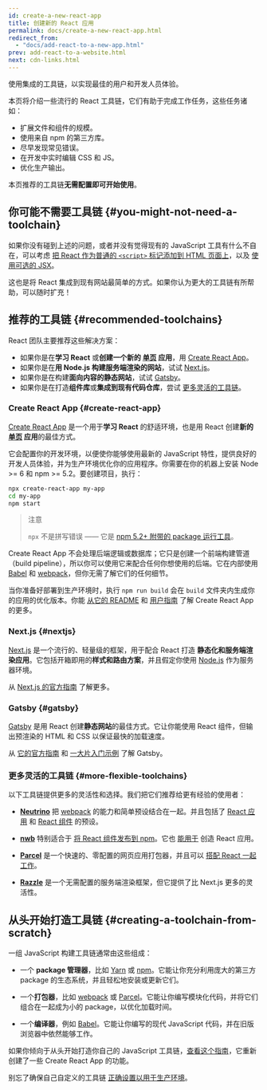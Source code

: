 ```yaml
---
id: create-a-new-react-app
title: 创建新的 React 应用
permalink: docs/create-a-new-react-app.html
redirect_from:
  - "docs/add-react-to-a-new-app.html"
prev: add-react-to-a-website.html
next: cdn-links.html
---
```


使用集成的工具链，以实现最佳的用户和开发人员体验。

本页将介绍一些流行的 React 工具链，它们有助于完成工作任务，这些任务诸如：

* 扩展文件和组件的规模。
* 使用来自 npm 的第三方库。
* 尽早发现常见错误。
* 在开发中实时编辑 CSS 和 JS。
* 优化生产输出。

本页推荐的工具链**无需配置即可开始使用**。

## 你可能不需要工具链 {#you-might-not-need-a-toolchain}

如果你没有碰到上述的问题，或者并没有觉得现有的 JavaScript 工具有什么不自在，可以考虑 [把 React 作为普通的 `<script>` 标记添加到 HTML 页面上](/docs/add-react-to-a-website.html)，以及 [使用可选的 JSX](/docs/add-react-to-a-website.html#optional-try-react-with-jsx)。

这也是将 React 集成到现有网站最简单的方式。如果你认为更大的工具链有所帮助，可以随时扩充！

## 推荐的工具链 {#recommended-toolchains}

React 团队主要推荐这些解决方案：

- 如果你是在**学习 React** 或**创建一个新的 [单页](/docs/glossary.html#single-page-application) 应用**，用 [Create React App](#create-react-app)。
- 如果你是在**用 Node.js 构建服务端渲染的网站**，试试 [Next.js](#nextjs)。
- 如果你是在构建**面向内容的静态网站**，试试 [Gatsby](#gatsby)。
- 如果你是在打造**组件库**或**集成到现有代码仓库**，尝试 [更多灵活的工具链](#more-flexible-toolchains)。

### Create React App {#create-react-app}

[Create React App](http://github.com/facebookincubator/create-react-app) 是一个用于**学习 React** 的舒适环境，也是用 React 创建**新的 [单页](/docs/glossary.html#single-page-application) 应用**的最佳方式。

它会配置你的开发环境，以便使你能够使用最新的 JavaScript 特性，提供良好的开发人员体验，并为生产环境优化你的应用程序。你需要在你的机器上安装 Node >= 6 和 npm >= 5.2。要创建项目，执行：

```bash
npx create-react-app my-app
cd my-app
npm start
```

> 注意
>
> `npx` 不是拼写错误 —— 它是 [npm 5.2+ 附带的 package 运行工具](https://medium.com/@maybekatz/introducing-npx-an-npm-package-runner-55f7d4bd282b)。

Create React App 不会处理后端逻辑或数据库；它只是创建一个前端构建管道（build pipeline），所以你可以使用它来配合任何你想使用的后端。它在内部使用 [Babel](http://babeljs.io/) 和  [webpack](https://webpack.js.org/)，但你无需了解它们的任何细节。

当你准备好部署到生产环境时，执行 `npm run build` 会在 `build` 文件夹内生成你的应用的优化版本。你能 [从它的 README](https://github.com/facebookincubator/create-react-app#create-react-app-) 和 [用户指南](https://github.com/facebookincubator/create-react-app/blob/master/packages/react-scripts/template/README.md#table-of-contents) 了解 Create React App 的更多。

### Next.js {#nextjs}

[Next.js](https://nextjs.org/) 是一个流行的、轻量级的框架，用于配合 React 打造 **静态化和服务端渲染应用**。它包括开箱即用的**样式和路由方案**，并且假定你使用 [Node.js](https://nodejs.org/) 作为服务器环境。

从 [Next.js 的官方指南](https://nextjs.org/learn/) 了解更多。

### Gatsby {#gatsby}

[Gatsby](https://www.gatsbyjs.org/) 是用 React 创建**静态网站**的最佳方式。它让你能使用 React 组件，但输出预渲染的 HTML 和 CSS 以保证最快的加载速度。

从 [它的官方指南](https://www.gatsbyjs.org/docs/) 和 [一大片入门示例](https://www.gatsbyjs.org/docs/gatsby-starters/) 了解 Gatsby。

### 更多灵活的工具链 {#more-flexible-toolchains}

以下工具链提供更多的灵活性和选择。我们把它们推荐给更有经验的使用者：

- **[Neutrino](https://neutrinojs.org/)** 把 [webpack](https://webpack.js.org/) 的能力和简单预设结合在一起。并且包括了 [React 应用](https://neutrinojs.org/packages/react/) 和 [React 组件](https://neutrinojs.org/packages/react-components/) 的预设。

- **[nwb](https://github.com/insin/nwb)** 特别适合于 [将 React 组件发布到 npm](https://github.com/insin/nwb/blob/master/docs/guides/ReactComponents.md#developing-react-components-and-libraries-with-nwb)。它也 [能用于](https://github.com/insin/nwb/blob/master/docs/guides/ReactApps.md#developing-react-apps-with-nwb) 创造 React 应用。

- **[Parcel](https://parceljs.org/)** 是一个快速的、零配置的网页应用打包器，并且可以 [搭配 React 一起工作](https://parceljs.org/recipes.html#react)。

- **[Razzle](https://github.com/jaredpalmer/razzle)** 是一个无需配置的服务端渲染框架，但它提供了比 Next.js 更多的灵活性。

## 从头开始打造工具链 {#creating-a-toolchain-from-scratch}

一组 JavaScript 构建工具链通常由这些组成：

* 一个 **package 管理器**，比如 [Yarn](https://yarnpkg.com/) 或 [npm](https://www.npmjs.com/)。它能让你充分利用庞大的第三方 package 的生态系统，并且轻松地安装或更新它们。

* 一个**打包器**，比如 [webpack](https://webpack.js.org/) 或 [Parcel](https://parceljs.org/)。它能让你编写模块化代码，并将它们组合在一起成为小的 package，以优化加载时间。

* 一个**编译器**，例如 [Babel](http://babeljs.io/)。它能让你编写的现代 JavaScript 代码，并在旧版浏览器中依然能够工作。

如果你倾向于从头开始打造你自己的 JavaScript 工具链，[查看这个指南](https://blog.usejournal.com/creating-a-react-app-from-scratch-f3c693b84658)，它重新创建了一些 Create React App 的功能。

别忘了确保自己自定义的工具链 [正确设置以用于生产环境](/docs/optimizing-performance.html#use-the-production-build)。

